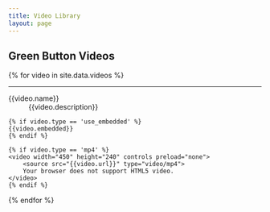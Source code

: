 ```yaml
---
title: Video Library
layout: page
---
```


<h2>Green Button Videos</h2>

{% for video in site.data.videos %}
<hr />
<div style="width:470px; display:block'">
<dl>
	<dt>{{video.name}}</dt>
	<dd>{{video.description}}</dd>
	
    {% if video.type == 'use_embedded' %}
	{{video.embedded}}
    {% endif %}
	
    {% if video.type == 'mp4' %}
	<video width="450" height="240" controls preload="none">
		<source src="{{video.url}}" type="video/mp4">
		Your browser does not support HTML5 video.
	</video>
    {% endif %}
</dl>
</div>
{% endfor %}


